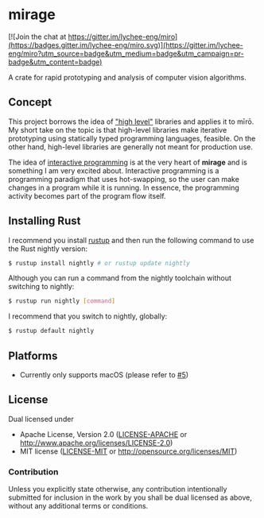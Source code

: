 # mirage

[![Join the chat at https://gitter.im/lychee-eng/miro](https://badges.gitter.im/lychee-eng/miro.svg)](https://gitter.im/lychee-eng/miro?utm_source=badge&utm_medium=badge&utm_campaign=pr-badge&utm_content=badge)

A crate for rapid prototyping and analysis of computer vision algorithms.

## Concept

This project borrows the idea of ["high level"][high-level-post] libraries and applies it to mīrō.
My short take on the topic is that high-level libraries make iterative prototyping using statically 
typed programming languages, feasible. On the other hand, high-level libraries are generally not 
meant for production use.

The idea of [interactive programming][interactive-wiki] is at the very heart of __mirage__ and is 
something I am very excited about. Interactive programming is a programming paradigm that uses
hot-swapping, so the user can make changes in a program while it is running. In essence, the 
programming activity becomes part of the program flow itself.

## Installing Rust

I recommend you install [rustup][rustup] and then run the following command to use 
the Rust nightly version:

```sh
$ rustup install nightly # or rustup update nightly
```

Although you can run a command from the nightly toolchain without switching to nightly:

```sh
$ rustup run nightly [command]
```

I recommend that you switch to nightly, globally:

```sh
$ rustup default nightly
```

## Platforms

* Currently only supports macOS (please refer to [#5](/../../issues/5))

## License

Dual licensed under
  * Apache License, Version 2.0 ([LICENSE-APACHE][apache] or http://www.apache.org/licenses/LICENSE-2.0)
  * MIT license ([LICENSE-MIT][mit] or http://opensource.org/licenses/MIT)

### Contribution

Unless you explicitly state otherwise, any contribution intentionally submitted for inclusion in the 
work by you shall be dual licensed as above, without any additional terms or conditions.

[high-level-post]: http://blog.piston.rs/2014/12/27/the-road-to-high-level-libraries/
[interactive-wiki]: https://en.wikipedia.org/wiki/Interactive_programming
[rustup]: https://www.rustup.rs
[apache]: ../../../license/blob/master/LICENSE-APACHE
[mit]: ../../../license/blob/master/LICENSE-MIT
